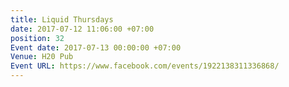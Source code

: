 ```yaml
---
title: Liquid Thursdays
date: 2017-07-12 11:06:00 +07:00
position: 32
Event date: 2017-07-13 00:00:00 +07:00
Venue: H20 Pub
Event URL: https://www.facebook.com/events/1922138311336868/
---
```


